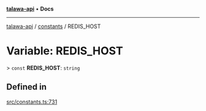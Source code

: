 [**talawa-api**](../../README.md) • **Docs**

***

[talawa-api](../../modules.md) / [constants](../README.md) / REDIS\_HOST

# Variable: REDIS\_HOST

\> `const` **REDIS\_HOST**: `string`

## Defined in

[src/constants.ts:731](https://github.com/PalisadoesFoundation/talawa-api/blob/60937520d7a29ccf883a9c6a7c2d186bae92a81b/src/constants.ts#L731)
